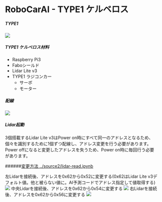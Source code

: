 # RoboCarAI - TYPE1 ケルベロス

##### TYPE1
![](./car.jpg)

##### TYPE1 ケルベロス材料
* Raspberry Pi3
* Faboシールド
* Lidar Lite v3
* TYPE1 ラジコンカー
  * サーボ
  * モーター

##### 配線
![](./zoom.jpg)

##### Lidar起動
3個搭載するLidar Lite v3はPower on時にすべて同一のアドレスとなるため、個々を識別するために1個ずつ配線し、アドレス変更を行う必要があります。
Power offになると変更したアドレスを失うため、Power on時に毎回行う必要があります。

######[変更方法 ../source2/lidar-read.ipynb](../source2/lidar-read.ipynb)

左Lidarを接続後、アドレスを0x62から0x52に変更する(0x62はLidar Lite v3デフォルト値。他と被らない値に。AI予測コードでアドレス指定して値取得する)
![](./left.jpg)
中央Lidarを接続後、アドレスを0x62から0x54に変更する
![](./center.jpg)
右Lidarを接続後、アドレスを0x62から0x56に変更する
![](./right.jpg)
